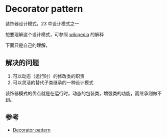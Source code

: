 # Decorator pattern

装饰器设计模式，23 中设计模式之一

想要理解这个设计模式，可参照 [wikipedia](https://en.wikipedia.org/wiki/Decorator_pattern) 的解释

下面只是自己的理解，

## 解决的问题

1. 可以动态（运行时）的修改类的职责
2. 可以灵活的替代子类继承的一种设计模式

装饰器模式的优点就是在运行时，动态的包装类，增强类的功能，而继承则做不到。

## 参考

- [Decorator pattern](https://en.wikipedia.org/wiki/Decorator_pattern)